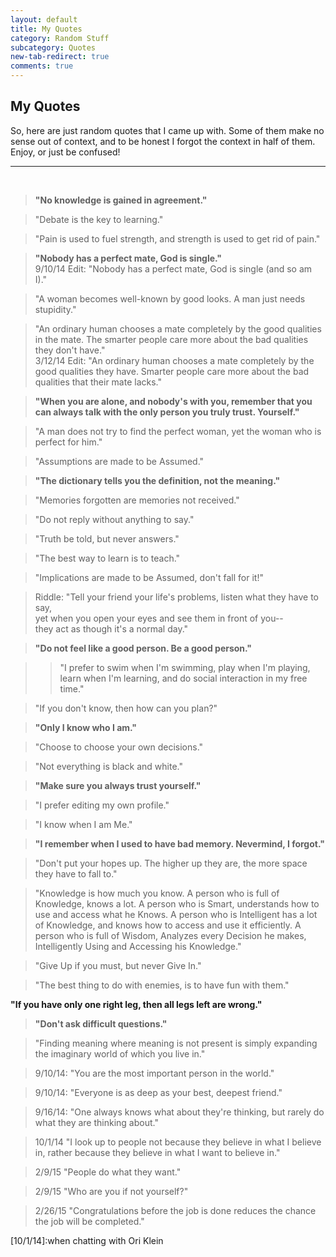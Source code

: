 ```yaml
---
layout: default
title: My Quotes
category: Random Stuff
subcategory: Quotes
new-tab-redirect: true
comments: true
---
```


## My Quotes

So, here are just random quotes that I came up with. Some of them make no sense out of context, and to be honest I forgot the context in half of them. Enjoy, or just be confused!

-----------------------------------
<br />

> **"No knowledge is gained in agreement."**

> "Debate is the key to learning."

> "Pain is used to fuel strength, and strength is used to get rid of pain."


> **"Nobody has a perfect mate, God is single."**  
  9/10/14 Edit: "Nobody has a perfect mate, God is single (and so am I)."

> "A woman becomes well-known by good looks. A man just needs stupidity."

> "An ordinary human chooses a mate completely by the good qualities in the mate. The smarter people care more about the bad qualities they don't have."  
  3/12/14 Edit: "An ordinary human chooses a mate completely by the good qualities they have. Smarter people care more about the bad qualities that their mate lacks."

> **"When you are alone, and nobody's with you, remember that you can always talk with the only person you truly trust. Yourself."**

> "A man does not try to find the perfect woman, yet the woman who is perfect for him."

> "Assumptions are made to be Assumed."

> **"The dictionary tells you the definition, not the meaning."**

> "Memories forgotten are memories not received."

> "Do not reply without anything to say."

> "Truth be told, but never answers."

> "The best way to learn is to teach."

> "Implications are made to be Assumed, don't fall for it!"

> Riddle: "Tell your friend your life's problems, listen what they have to say,  
  yet when you open your eyes and see them in front of you--  
  they act as though it's a normal day."

> **"Do not feel like a good person. Be a good person."**

>> "I prefer to swim when I'm swimming, play when I'm playing, learn when I'm learning, and do social interaction in my free time."

> "If you don't know, then how can you plan?"

> **"Only I know who I am."**

> "Choose to choose your own decisions."

> "Not everything is black and white."

> **"Make sure you always trust yourself."**

> "I prefer editing my own profile."

> "I know when I am Me."

> **"I remember when I used to have bad memory. Nevermind, I forgot."**

> "Don't put your hopes up. The higher up they are, the more space they have to fall to."

> "Knowledge is how much you know. A person who is full of Knowledge, knows a lot. A person who is Smart, understands how to use and access what he Knows. A person who is Intelligent has a lot of Knowledge, and knows how to access and use it efficiently. A person who is full of Wisdom, Analyzes every Decision he makes, Intelligently Using and Accessing his Knowledge."

> "Give Up if you must, but never Give In."

> "The best thing to do with enemies, is to have fun with them."

**"If you have only one right leg, then all legs left are wrong."**

> **"Don't ask difficult questions."**


> "Finding meaning where meaning is not present is simply expanding the imaginary world of which you live in."

> 9/10/14: "You are the most important person in the world."

> 9/10/14: "Everyone is as deep as your best, deepest friend."

> 9/16/14: "One always knows what about they're thinking, but rarely do what they are thinking about."

> 10/1/14 "I look up to people not because they believe in what I believe in, rather because they believe in what I want to believe in."

> 2/9/15 "People do what they want."

> 2/9/15 "Who are you if not yourself?"

> 2/26/15 "Congratulations before the job is done reduces the chance the job will be completed."

[answer to riddle]:meditation
[10/1/14]:when chatting with Ori Klein